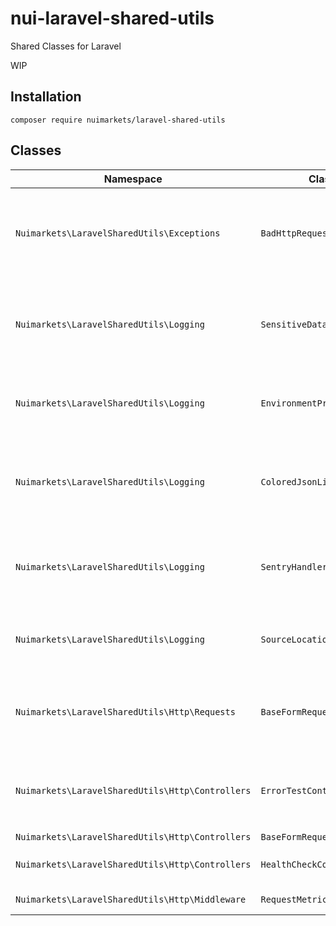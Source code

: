 # nui-laravel-shared-utils

Shared Classes for Laravel

WIP


## Installation

```
composer require nuimarkets/laravel-shared-utils
```


## Classes

| Namespace | Class | Description |
|-----------|--------|-------------|
| `Nuimarkets\LaravelSharedUtils\Exceptions` | `BadHttpRequestException` | Main Exception handler for something gone wrong in the request |
| `Nuimarkets\LaravelSharedUtils\Logging` | `SensitiveDataProcessor` | Log Processor for sanitizing sensitive data in log records |
| `Nuimarkets\LaravelSharedUtils\Logging` | `EnvironmentProcessor` | Log Processor for environment info etc |
| `Nuimarkets\LaravelSharedUtils\Logging` | `ColoredJsonLineFormatter` | Formats log records as colored JSON lines with improved readability. |
| `Nuimarkets\LaravelSharedUtils\Logging` | `SentryHandler` | Sentry Error Handler with support for tags and exceptions |
| `Nuimarkets\LaravelSharedUtils\Logging` | `SourceLocationProcessor` | Log Processor for PHP Source Location |
| `Nuimarkets\LaravelSharedUtils\Http\Requests` | `BaseFormRequest` | Base Form Request - logging & error handling bits |
| `Nuimarkets\LaravelSharedUtils\Http\Controllers` | `ErrorTestController` | Test exception handling by using /test-error?exception= |
| `Nuimarkets\LaravelSharedUtils\Http\Controllers` | `BaseFormRequest` |  |
| `Nuimarkets\LaravelSharedUtils\Http\Controllers` | `HealthCheckController` | Detailed Health Checks |
| `Nuimarkets\LaravelSharedUtils\Http\Middleware` | `RequestMetrics` | Request Metrics |
